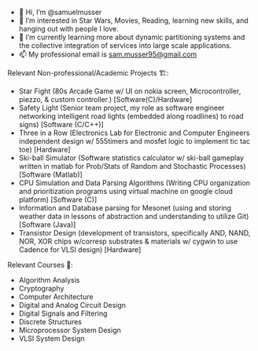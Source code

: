 - 👋 Hi, I’m @samuelmusser
- 👀 I’m interested in Star Wars, Movies, Reading, learning new skills, and hanging out with people I love.
- 🌱 I’m currently learning more about dynamic partitioning systems and the collective integration of services into large scale applications.
- 📫 My professional email is sam.musser95@gmail.com

Relevant Non-professional/Academic Projects 🏗️:
- Star Fight (80s Arcade Game w/ UI on nokia screen, Microcontroller, piezzo, & custom controller.) [Software(C)/Hardware]
- Safety Light (Senior team project, my role as software engineer networking intelligent road lights (embedded along roadlines) to road signs) [Software (C/C++)]
- Three in a Row (Electronics Lab for Electronic and Computer Engineers independent design w/ 555timers and mosfet logic to implement tic tac toe) [Hardware]
- Ski-ball Simulator (Software statistics calculator w/ ski-ball gameplay written in matlab for Prob/Stats of Random and Stochastic Processes) [Software (Matlab)]  
- CPU Simulation and Data Parsing Algorithms (Writing CPU organization and prioritization programs using virtual machine on google cloud platform) [Software (C)]
- Information and Database parsing for Mesonet (using and storing weather data in lessons of abstraction and understanding to utilize Git) [Software (Java)]
- Transistor Design (development of transistors, specifically AND, NAND, NOR, XOR chips w/corresp substrates & materials w/ cygwin to use Cadence for VLSI design) [Hardware] 

Relevant Courses 🎒:
- Algorithm Analysis
- Cryptography
- Computer Architecture
- Digital and Analog Circuit Design
- Digital Signals and Filtering
- Discrete Structures
- Microprocessor System Design
- VLSI System Design


<!---
samuelmusser/samuelmusser is a ✨ special ✨ repository because its `README.md` (this file) appears on your GitHub profile.
You can click the Preview link to take a look at your changes.
--->
